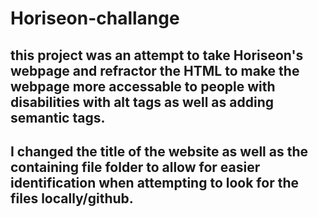 # Horiseon-challange

## this project was an attempt to take Horiseon's webpage and refractor the HTML to make the webpage more accessable to people with disabilities with alt tags as well as adding semantic tags.

## I changed the title of the website as well as the containing file folder to allow for easier identification when attempting to look for the files locally/github.
